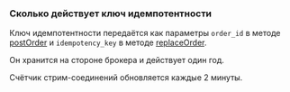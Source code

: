 ### Сколько действует ключ идемпотентности

Ключ идемпотентности передаётся как параметры `order_id` в методе [postOrder](/investAPI/orders#postorder) и `idempotency_key` в методе [replaceOrder](/investAPI/orders#replaceorder).

Он хранится на стороне брокера и действует один год.

Счётчик стрим-соединений обновляется каждые 2 минуты.